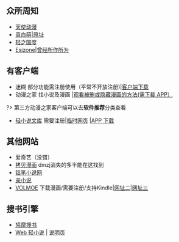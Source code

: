 ## 众所周知
* [天使动漫](https://www.tsdm39.net/)
* [真白萌](https://masiro.me/)|[原址](https://masiro.moe)  
* [轻之国度](https://www.lightnovel.us/)
* [Esjzone](https://www.esjzone.cc/)|[曾经所作所为](https://masiro.moe/forum.php?mod=viewthread&tid=27532)

## 有客户端
*   迷糊 部分功能需注册使用（平常不开放注册)|[客户端下载](https://mhdm.top/) 
*   动漫之家 找小说及漫画 |[观看被删或隐藏漫画的方法(需下载 APP）](https://dark-dmzj.hloli.net)

?> 第三方动漫之家客户端可以去**软件推荐**分类查看
*   [轻小说文库](https://wenku8.net) 需要注册|[临时网页](https://wap.wenku8.com) |[APP 下载 ](https://github.com/MewX/light-novel-library_Wenku8_Android/releases) 

## 其他网站
* 爱奇艺（没错） 
* [拷贝漫画](https://copymanga.net) dmzj消失的多半能在这找到
* [铅笔小说网](http://www.23qb.net/) 
* [亲小说](http://m.qinxiaoshuo.com/) 
* [VOLMOE](https://vol.moe) 下载漫画/需要注册/支持Kindle|[网址二](https://mxm.moe)|[网址三](https://mox.moe)

## 搜书引擎
*   [鸠摩搜书](https://www.jiumodiary.com/)  
*   [Web 轻小说](https://opds.now.sh/novel) | [说明页](https://gitlab.com/novel-group/txt-source)
